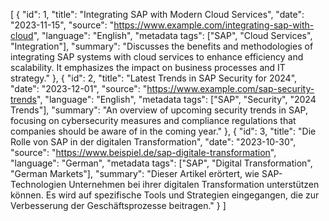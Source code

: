 [
  {
    "id": 1,
    "title": "Integrating SAP with Modern Cloud Services",
    "date": "2023-11-15",
    "source": "https://www.example.com/integrating-sap-with-cloud",
    "language": "English",
    "metadata tags": ["SAP", "Cloud Services", "Integration"],
    "summary": "Discusses the benefits and methodologies of integrating SAP systems with cloud services to enhance efficiency and scalability. It emphasizes the impact on business processes and IT strategy."
  },
  {
    "id": 2,
    "title": "Latest Trends in SAP Security for 2024",
    "date": "2023-12-01",
    "source": "https://www.example.com/sap-security-trends",
    "language": "English",
    "metadata tags": ["SAP", "Security", "2024 Trends"],
    "summary": "An overview of upcoming security trends in SAP, focusing on cybersecurity measures and compliance regulations that companies should be aware of in the coming year."
  },
  {
    "id": 3,
    "title": "Die Rolle von SAP in der digitalen Transformation",
    "date": "2023-10-30",
    "source": "https://www.beispiel.de/sap-digitale-transformation",
    "language": "German",
    "metadata tags": ["SAP", "Digital Transformation", "German Markets"],
    "summary": "Dieser Artikel erörtert, wie SAP-Technologien Unternehmen bei ihrer digitalen Transformation unterstützen können. Es wird auf spezifische Tools und Strategien eingegangen, die zur Verbesserung der Geschäftsprozesse beitragen."
  }
]